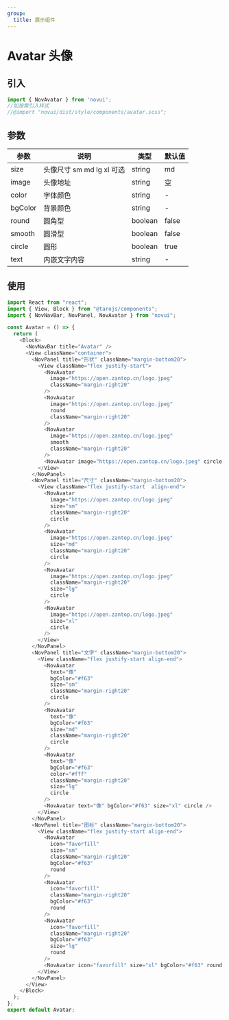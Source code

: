 ```yaml
---
group:
  title: 展示组件
---
```


# Avatar 头像

## 引入

```js
import { NovAvatar } from 'novui';
//如按需引入样式
//@import "novui/dist/style/components/avatar.scss";
```



## 参数

| 参数    | 说明                      | 类型    | 默认值 |
| ------- | ------------------------- | ------- | ------ |
| size    | 头像尺寸 sm md lg xl 可选 | string  | md     |
| image   | 头像地址                  | string  | 空     |
| color   | 字体颜色                  | string  | -      |
| bgColor | 背景颜色                  | string  | -      |
| round   | 圆角型                    | boolean | false  |
| smooth  | 圆滑型                    | boolean | false  |
| circle  | 圆形                      | boolean | true   |
| text    | 内嵌文字内容              | string  | -      |

## 使用

```js
import React from "react";
import { View, Block } from "@tarojs/components";
import { NovNavBar, NovPanel, NovAvatar } from "novui";

const Avatar = () => {
  return (
    <Block>
      <NovNavBar title="Avatar" />
      <View className="container">
        <NovPanel title="形状" className="margin-bottom20">
          <View className="flex justify-start">
            <NovAvatar
              image="https://open.zantop.cn/logo.jpeg"
              className="margin-right20"
            />
            <NovAvatar
              image="https://open.zantop.cn/logo.jpeg"
              round
              className="margin-right20"
            />
            <NovAvatar
              image="https://open.zantop.cn/logo.jpeg"
              smooth
              className="margin-right20"
            />
            <NovAvatar image="https://open.zantop.cn/logo.jpeg" circle />
          </View>
        </NovPanel>
        <NovPanel title="尺寸" className="margin-bottom20">
          <View className="flex justify-start  align-end">
            <NovAvatar
              image="https://open.zantop.cn/logo.jpeg"
              size="sm"
              className="margin-right20"
              circle
            />
            <NovAvatar
              image="https://open.zantop.cn/logo.jpeg"
              size="md"
              className="margin-right20"
              circle
            />
            <NovAvatar
              image="https://open.zantop.cn/logo.jpeg"
              className="margin-right20"
              size="lg"
              circle
            />
            <NovAvatar
              image="https://open.zantop.cn/logo.jpeg"
              size="xl"
              circle
            />
          </View>
        </NovPanel>
        <NovPanel title="文字" className="margin-bottom20">
          <View className="flex justify-start align-end">
            <NovAvatar
              text="像"
              bgColor="#f63"
              size="sm"
              className="margin-right20"
              circle
            />
            <NovAvatar
              text="像"
              bgColor="#f63"
              size="md"
              className="margin-right20"
              circle
            />
            <NovAvatar
              text="像"
              bgColor="#f63"
              color="#fff"
              className="margin-right20"
              size="lg"
              circle
            />
            <NovAvatar text="像" bgColor="#f63" size="xl" circle />
          </View>
        </NovPanel>
        <NovPanel title="图标" className="margin-bottom20">
          <View className="flex justify-start align-end">
            <NovAvatar
              icon="favorfill"
              size="sm"
              className="margin-right20"
              bgColor="#f63"
              round
            />
            <NovAvatar
              icon="favorfill"
              className="margin-right20"
              bgColor="#f63"
              round
            />
            <NovAvatar
              icon="favorfill"
              className="margin-right20"
              bgColor="#f63"
              size="lg"
              round
            />
            <NovAvatar icon="favorfill" size="xl" bgColor="#f63" round />
          </View>
        </NovPanel>
      </View>
    </Block>
  );
};
export default Avatar;

```
